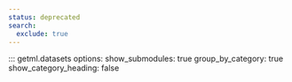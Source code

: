 ```yaml
---
status: deprecated
search:
  exclude: true
---
```

::: getml.datasets
    options:
      show_submodules: true
      group_by_category: true
      show_category_heading: false